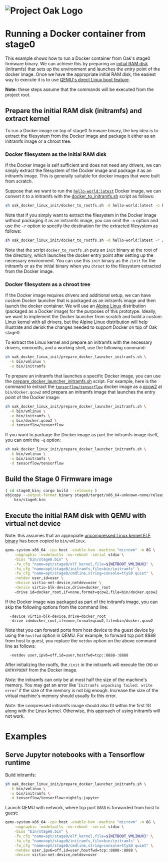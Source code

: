 <!-- Oak Logo Start -->
<!-- An HTML element is intentionally used since GitHub recommends this approach to handle different images in dark/light modes. Ref: https://docs.github.com/en/get-started/writing-on-github/getting-started-with-writing-and-formatting-on-github/basic-writing-and-formatting-syntax#specifying-the-theme-an-image-is-shown-to -->
<!-- markdownlint-disable-next-line MD033 -->
<h1><picture><source media="(prefers-color-scheme: dark)" srcset="../docs/oak-logo/svgs/oak-logo-negative.svg?sanitize=true"><source media="(prefers-color-scheme: light)" srcset="../docs/oak-logo/svgs/oak-logo.svg?sanitize=true"><img alt="Project Oak Logo" src="../docs/oak-logo/svgs/oak-logo.svg?sanitize=true"></picture></h1>
<!-- Oak Logo End -->

# Running a Docker container from stage0

This example shows how to run a Docker container from Oak's stage0 firmware
binary. We can achieve this by preparing an
[initial RAM disk](https://en.wikipedia.org/wiki/Initial_ramdisk) (initramfs)
that sets up the environment and launches the entry point of the docker image.
Once we have the appropriate initial RAM disk, the easiest way to execute it is
to use
[QEMU's direct Linux boot feature](https://qemu-project.gitlab.io/qemu/system/linuxboot.html).

**Note:** these steps assume that the commands will be executed from the project
root.

## Prepare the initial RAM disk (initramfs) and extract kernel

To run a Docker image on top of stage0 firmware binary, the key idea is to
extract the filesystem from the Docker image and package it either as an
initramfs image or a chroot tree.

### Docker filesystem as the initial RAM disk

If the Docker image is self sufficient and does not need any drivers, we can
simply extract the filesystem of the Docker image and package it as an initramfs
image. This is generally suitable for docker images that were built from
scratch.

Suppose that we want to run the
[`hello-world:latest`](https://hub.docker.com/_/hello-world) Docker image, we
can convert it to a initramfs with the
[docker_to_initramfs.sh](docker_to_initramfs.sh) script as follows:

```bash
sh oak_docker_linux_init/docker_to_rootfs.sh -d hello-world:latest -o bin/initramfs
```

Note that if you simply want to extract the filesystem in the Docker image
without packaging it as an initramfs image, you can omit the `-o` option and use
the `-r` option to specify the destination for the extracted filesystem as
follows:

```bash
sh oak_docker_linux_init/docker_to_rootfs.sh -d hello-world:latest -r /tmp/docker_rootfs
```

Note that the script `docker_to_rootfs.sh` puts an `init` binary at the root of
the directory, which launches the docker entry point after setting up the
necessary environment. You can use this `init` binary as the `/init` for the
initramfs or as the initial binary when you `chroot` to the filesystem extracted
from the Docker image.

### Docker filesystem as a chroot tree

If the Docker image requires drivers and additional setup, we can have custom
Docker launcher that is packaged as an initramfs image and then launch the
docker container. We will use an [Alpine Linux](https://www.alpinelinux.org/)
distribution (packaged as a Docker image) for the purposes of this prototype.
Ideally, we want to implement the Docker launcher from scratch and build a
custom Linux kernel with all drivers, but the Alpine Linux distribution will
help illustrate and derisk the changes needed to support Docker on top of Oak
stage0.

To extract the Linux kernel and prepare an initramfs with the necessary drivers,
minirootfs, and a working shell, use the following command:

```bash
sh oak_docker_linux_init/prepare_docker_launcher_initramfs.sh \
  -k bin/vmlinux \
  -o bin/initramfs
```

To prepare an initramfs that launches a specific Docker image, you can use the
[prepare_docker_launcher_initramfs.sh](../oak_docker_linux_init/prepare_docker_launcher_initramfs.sh)
script. For example, here is the command to extract the
[`tensorflow/tensorflow`](https://hub.docker.com/r/tensorflow/tensorflow/)
docker image as a
[qcow2](https://qemu-project.gitlab.io/qemu/system/images.html#cmdoption-image-formats-arg-qcow2)
at `bin/docker.qcow2` and prepare an initramfs image that launches the entry
point of the Docker image:

```bash
sh oak_docker_linux_init/prepare_docker_launcher_initramfs.sh \
  -k bin/vmlinux \
  -o bin/initramfs \
  -q bin/docker.qcow2 \
  -d tensorflow/tensorflow
```

If you want to package the Docker image as part the initramfs image itself, you
can omit the `-q` option:

```bash
sh oak_docker_linux_init/prepare_docker_launcher_initramfs.sh \
  -k bin/vmlinux \
  -o bin/initramfs \
  -d tensorflow/tensorflow
```

## Build the Stage 0 Firmware image

```bash
( cd stage0_bin; cargo build --release; )
objcopy --output-format binary stage0/target/x86_64-unknown-none/release/oak_stage0_bin \
    bin/stage0.bin
```

## Execute the initial RAM disk with QEMU with virtual net device

Note: this assumes that an appropiate
[uncompressed Linux kernel ELF binary](/docs/development.md#extracting-vmlinux-from-your-linux-installation)
has been copied to `bin/vmlinux`.

```bash
qemu-system-x86_64 -cpu host -enable-kvm -machine "microvm" -m 8G \
    -nographic -nodefaults -no-reboot -serial stdio \
    -bios "bin/stage0.bin" \
    -fw_cfg "name=opt/stage0/elf_kernel,file=${NETBOOT_VMLINUX}" \
    -fw_cfg "name=opt/stage0/initramfs,file=bin/initramfs" \
    -fw_cfg "name=opt/stage0/cmdline,string=console=ttyS0 quiet" \
    -netdev user,id=user \
    -device virtio-net-device,netdev=user \
    -device virtio-blk-device,drive=docker_root
    -drive id=docker_root,if=none,format=qcow2,file=bin/docker.qcow2
```

If the Docker image was packaged as part of the initramfs image, you can skip
the following options from the command line:

```text
  -device virtio-blk-device,drive=docker_root
  -drive id=docker_root,if=none,format=qcow2,file=bin/docker.qcow2
```

Note that you can forward ports from host device to the guest device by using
the `hostfwd` option in QEMU. For example, to forward tcp port 8888 from host to
guest, you replace the `netdev` option on the above command line as follows:

```text
  -netdev user,ipv6=off,id=user,hostfwd=tcp::8888-:8888
```

After initializing the rootfs, the `/init` in the initramfs will execute the
`CMD` or `ENTRYPOINT` from the Docker image.

_Note:_ the initramfs can only be at most half the size of the machine's memory.
You may get an error like '`Initramfs unpacking failed: write error`' if the
size of the memory is not big enough. Increase the size of the virtual machine's
memory should usually fix this error.

_Note:_ the compressed initramfs image should also fit within the first 1G along
with the Linux kernel. Otherwise, this approach of using initramfs will not
work.

# Examples

## Serve Jupyter notebooks with a Tensorflow runtime

Build initramfs:

```bash
sh oak_docker_linux_init/prepare_docker_launcher_initramfs.sh \
  -k bin/vmlinux \
  -o bin/initramfs \
  -d tensorflow/tensorflow:nightly-jupyter
```

Launch QEMU with network, where tcp port `8888` is forwarded from host to guest:

```bash
qemu-system-x86_64 -cpu host -enable-kvm -machine "microvm" -m 8G \
    -nographic -nodefaults -no-reboot -serial stdio \
    -bios "bin/stage0.bin" \
    -fw_cfg "name=opt/stage0/elf_kernel,file=${NETBOOT_VMLINUX}" \
    -fw_cfg "name=opt/stage0/initramfs,file=bin/initramfs" \
    -fw_cfg "name=opt/stage0/cmdline,string=console=ttyS0 quiet" \
    -netdev user,ipv6=off,id=user,hostfwd=tcp::8888-:8888 \
    -device virtio-net-device,netdev=user
```
